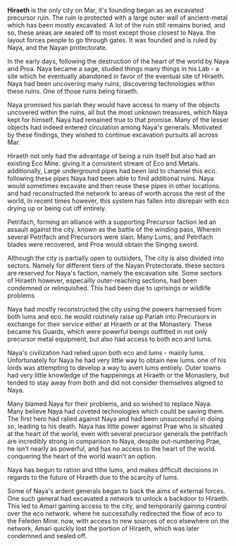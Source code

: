   
**Hiraeth** is the only city on Mar, it's founding began as an excavated precursor ruin. The ruin is protected with a large outer wall of ancient-metal which has been mostly excavated. A lot of the ruin still remains buried, and so, these areas are sealed off to most except those closest to Naya. the layout forces people to go through gates. It was founded and is ruled by Naya, and the Nayan protectorate.

In the early days, following the destruction of the heart of the world by Naya and Proa. Naya became a sage, studied things many things in his Lab - a site which he eventually abandoned in favor of the eventual site of Hiraeth. Naya had been uncovering many ruins, discovering technologies within these ruins. One of those ruins being hiraeth.

Naya promised his pariah they would have access to many of the objects uncovered within the ruins, all but the most unknown treasures, which Naya kept for himself. Naya had remained true to that promise. Many of the lesser objects had indeed entered circulation among Naya's generals. Motivated by these findings, they wished to continue excavation pursuits all across Mar.

Hiraeth not only had the advantage of being a ruin itself but also had an existing Eco Mine. giving it a consistent stream of Eco and Metals. additionally, Large underground pipes had been laid to channel this eco. following these pipes Naya had been able to find additional ruins. Naya would sometimes excavate and then reuse these pipes in other locations. and had reconstructed the network to areas of worth across the rest of the world, In recent times however, this system has fallen into disrepair with eco drying up or being cut off entirely.

Petrifach, forming an alliance with a supporting Precursor faction led an assault against the city. known as the battle of the winding pass, Wherein several Petrifach and Precursors were slain. Many Lums, and Petrifach blades were recovered, and Proa would obtain the Singing sword.

Although the city is partially open to outsiders, The city is also divided into sectors. Namely for different tiers of the Nayan Protectorate. these sectors are reserved for Naya's faction, namely the excavation site. Some sectors of Hiraeth however, especailly outer-reaching sections, had been condemned or relinquished. This had been due to uprisings or wildlife problems

Naya had mostly reconstructed the city using the powers harnessed from both lums and eco. he would routinely raise up Pariah into Precursors in exchange for their service either at Hiraeth or at the Monastery. These became his Guards, which were powerful beings outfitted in not only precursor metal equipment, but also had access to both eco and lums.

Naya's civilization had relied upon both eco and lums - mainly lums. Unfortunately for Naya he had very little way to obtain new lums. one of his lords was attempting to develop a way to avert lums entirely. Outer towns had very little knowledge of the happenings at Hiraeth or the Monastery, but tended to stay away from both and did not consider themselves aligned to Naya.

Many blamed Naya for their problems, and so wished to replace Naya. Many believe Naya had coveted technologies which could be saving them. The first hero had ralied against Naya and had been unsuccessful in doing so, leading to his death. Naya has little power against Prae who is situated at the heart of the world, even with several precursor generals the petrifach are incredibly strong in comparison to Naya, despite out-numbering Prae, he isn't nearly as powerful, and has no access to the heart of the world. conquering the heart of the world wasn't an option.

Naya has begun to ration and tithe lums, and makes difficult decisions in regards to the future of Hiraeth due to the scarcity of lums.

Some of Naya's ardent generals began to back the aims of external forces. One such general had excavated a network to unlock a backdoor to Hiraeth. This led to Amari gaining access to the city, and temporarily gaining control over the eco network. where he successfully redirected the flow of eco to the Feleden Mine. now, with access to new sources of eco elsewhere on the network, Amari quickly lost the portion of Hiraeth, which was later condemned and sealed off.